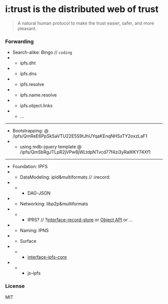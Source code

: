 # i:trust is the distributed web of trust

> A natural human protocol to make the trust easier, safer, and more pleasant.

### Forwarding

- Search-alike: Bingo // `coding`
- * ipfs.dht
- * ipfs.dns
- * ipfs.resolve
- * ipfs.name.resolve
- * ipfs.object.links
- * ...

---
- Bootstrapping: @ /ipfs/QmReE6PpSkSaVTU22E5S9tJhUYqaKEnqNHSxTY2oxzLaF1
- * using mdb-jquery template @ /ipfs/QmSbRgJTLpR2jVPw8jWLtdpNTvcd77f4zi3yRaWKY74Xf1

---
- Foundation: IPFS
- * DataModeling: ipld&multiformats // :irecord:
- * * DAG-JSON
- * Networking: libp2p&multiformats
- * * IPRS? // ?[interface-record-store](https://github.com/libp2p/interface-record-store) or [Object API](https://github.com/ipfs/interface-js-ipfs-core/blob/master/SPEC/OBJECT.md) or ...
- * Naming: IPNS
- * Surface
- * * [interface-ipfs-core](https://github.com/ipfs/interface-js-ipfs-core)
- * * js-ipfs

### License

MIT
